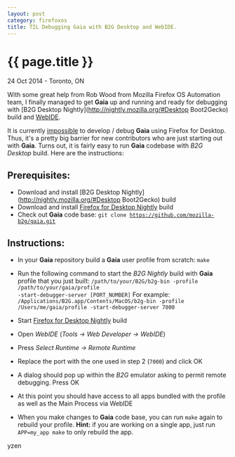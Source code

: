 ```yaml
---
layout: post
category: firefoxos
title: TIL Debugging Gaia with B2G Desktop and WebIDE.
---
```


{{ page.title }}
================

<p class="meta">24 Oct 2014 - Toronto, ON</p>

With some great help from Rob Wood from Mozilla Firefox OS Automation team, I finally managed to get **Gaia** up and running and ready for debugging with [B2G Desktop Nightly](http://nightly.mozilla.org/#Desktop Boot2Gecko) build and [WebIDE](https://developer.mozilla.org/en-US/docs/Tools/WebIDE).

It is currently [impossible](https://bugzilla.mozilla.org/show_bug.cgi?id=1070830) to develop / debug **Gaia** using Firefox for Desktop. Thus, it's a pretty big barrier for new contributors who are just starting out with **Gaia**. Turns out, it is fairly easy to run **Gaia** codebase with *B2G Desktop* build. Here are the instructions:

Prerequisites:
------------

* Download and install [B2G Desktop Nightly](http://nightly.mozilla.org/#Desktop Boot2Gecko) build
* Download and install [Firefox for Desktop Nightly](http://nightly.mozilla.org/#Desktop) build
* Check out **Gaia** code base: <code>git clone https://github.com/mozilla-b2g/gaia.git</code>

Instructions:
------------

* In your **Gaia** repository build a **Gaia** user profile from scratch:
<code>make</code>

* Run the following command to start the *B2G Nightly* build with **Gaia** profile that you just built:
<code>/path/to/your/B2G/b2g-bin -profile /path/to/your/gaia/profile -start-debugger-server [PORT_NUMBER]</code>
For example: <code>/Applications/B2G.app/Contents/MacOS/b2g-bin -profile /Users/me/gaia/profile -start-debugger-server 7000</code>

* Start [Firefox for Desktop Nightly](http://nightly.mozilla.org/#Desktop) build

* Open *WebIDE* (*Tools -> Web Developer -> WebIDE*)

* Press *Select Runtime -> Remote Runtime*

* Replace the port with the one used in step 2 (<code>7000</code>) and click OK

* A dialog should pop up within the *B2G* emulator asking to permit remote debugging. Press OK

* At this point you should have access to all apps bundled with the profile as well as the Main Process via WebIDE

* When you make changes to **Gaia** code base, you can run <code>make</code> again to rebuild your profile. **Hint:** if you are working on a single app, just run <code>APP=my_app make</code> to only rebuild the app.

yzen
